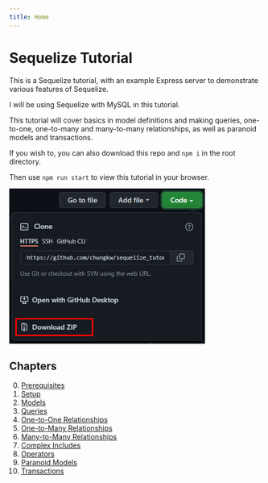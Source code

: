 ```yaml
---
title: Home
---
```


# Sequelize Tutorial

This is a Sequelize tutorial, with an example Express server to demonstrate various features of Sequelize.

I will be using Sequelize with MySQL in this tutorial.

This tutorial will cover basics in model definitions and making queries, one-to-one, one-to-many and many-to-many relationships, as well as paranoid models and transactions.

If you wish to, you can also download this repo and `npm i` in the root directory.

Then use `npm run start` to view this tutorial in your browser.

![Download this repo](./screenshots/download_repo.png)

## Chapters

0. [Prerequisites](./tutorial/00_Prerequisites.md)
1. [Setup](./tutorial/01_Setup.md)
2. [Models](./tutorial/02_Models.md)
3. [Queries](./tutorial/03_Queries.md)
4. [One-to-One Relationships](./tutorial/04_One-to-One.md)
5. [One-to-Many Relationships](./tutorial/05_One-to-Many.md)
6. [Many-to-Many Relationships](./tutorial/06_Many-to-Many.md)
7. [Complex Includes](./tutorial/07_Complex_Includes.md)
8. [Operators](./tutorial/08_Operators.md)
9. [Paranoid Models](./tutorial/09_Paranoid_Models.md)
10. [Transactions](./tutorial/10_Transactions.md)
